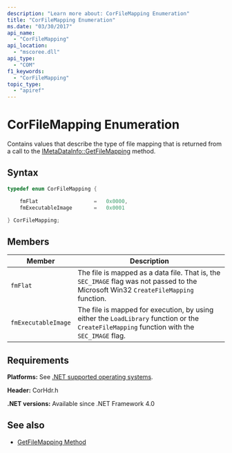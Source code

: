 ```yaml
---
description: "Learn more about: CorFileMapping Enumeration"
title: "CorFileMapping Enumeration"
ms.date: "03/30/2017"
api_name:
  - "CorFileMapping"
api_location:
  - "mscoree.dll"
api_type:
  - "COM"
f1_keywords:
  - "CorFileMapping"
topic_type:
  - "apiref"
---
```

# CorFileMapping Enumeration

Contains values that describe the type of file mapping that is returned from a call to the [IMetaDataInfo::GetFileMapping](../interfaces/imetadatainfo-getfilemapping-method.md) method.

## Syntax

```cpp
typedef enum CorFileMapping {

    fmFlat                  =   0x0000,
    fmExecutableImage       =   0x0001

} CorFileMapping;
```

## Members

|Member|Description|
|------------|-----------------|
|`fmFlat`|The file is mapped as a data file. That is, the `SEC_IMAGE` flag was not passed to the Microsoft Win32 `CreateFileMapping` function.|
|`fmExecutableImage`|The file is mapped for execution, by using either the `LoadLibrary` function or the `CreateFileMapping` function with the `SEC_IMAGE` flag.|

## Requirements

 **Platforms:** See [.NET supported operating systems](https://github.com/dotnet/core/blob/main/os-lifecycle-policy.md).

 **Header:** CorHdr.h

 **.NET versions:** Available since .NET Framework 4.0

## See also

- [GetFileMapping Method](../interfaces/imetadatainfo-getfilemapping-method.md)
